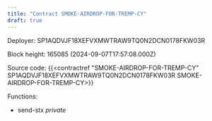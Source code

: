 ```yaml
---
title: "Contract SMOKE-AIRDROP-FOR-TREMP-CY"
draft: true
---
```

Deployer: SP1AQDVJF18XEFVXMWTRAW9TQ0N2DCN0178FKW03R


 



Block height: 165085 (2024-09-07T17:57:08.000Z)

Source code: {{<contractref "SMOKE-AIRDROP-FOR-TREMP-CY" SP1AQDVJF18XEFVXMWTRAW9TQ0N2DCN0178FKW03R SMOKE-AIRDROP-FOR-TREMP-CY>}}

Functions:

* send-stx _private_
